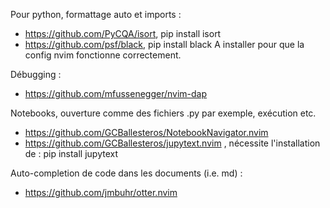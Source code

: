 Pour python, formattage auto et imports :
- https://github.com/PyCQA/isort, pip install isort
- https://github.com/psf/black, pip install black
A installer pour que la config nvim fonctionne correctement.

Débugging :
- https://github.com/mfussenegger/nvim-dap

Notebooks, ouverture comme des fichiers .py par exemple, exécution etc.
- https://github.com/GCBallesteros/NotebookNavigator.nvim
- https://github.com/GCBallesteros/jupytext.nvim , nécessite l'installation de : pip install jupytext

Auto-completion de code dans les documents (i.e. md) :
- https://github.com/jmbuhr/otter.nvim
